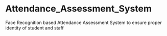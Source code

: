 # Attendance_Assessment_System
Face Recognition based Attendance Assessment System to ensure proper identity of student and staff




